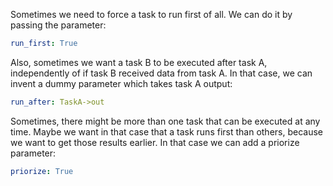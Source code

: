 Sometimes we need to force a task to run first of all. We can do it by passing the parameter:

```yaml
run_first: True
```

Also, sometimes we want a task B to be executed after task A, independently of if task B received data from task A. In that case, we can invent a dummy parameter
which takes task A output:

```yaml
run_after: TaskA->out
```

Sometimes, there might be more than one task that can be executed at any time. Maybe we want in that case that a task runs first than others, because we want to get those results earlier. In that case we can add a priorize parameter:

```yaml
priorize: True
```
